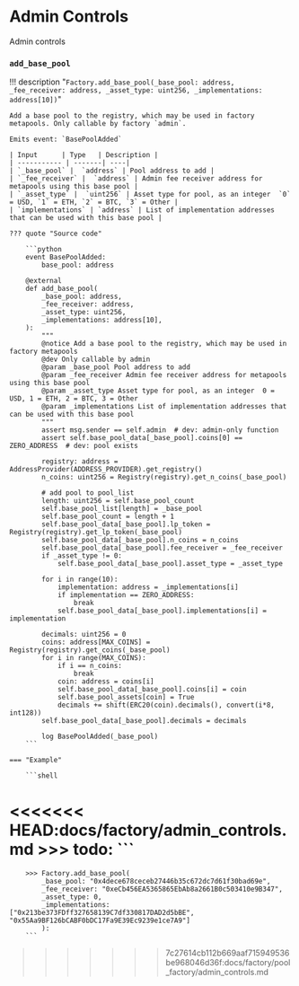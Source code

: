 # Admin Controls

Admin controls 


### `add_base_pool`

!!! description "`Factory.add_base_pool(_base_pool: address, _fee_receiver: address, _asset_type: uint256, _implementations: address[10])`"

    Add a base pool to the registry, which may be used in factory metapools. Only callable by factory `admin`.

    Emits event: `BasePoolAdded`

    | Input      | Type   | Description |
    | ----------- | -------| ----|
    | `_base_pool` |  `address` | Pool address to add |
    | `_fee_receiver` |  `address` | Admin fee receiver address for metapools using this base pool |
    | `_asset_type` |  `uint256` | Asset type for pool, as an integer  `0` = USD, `1` = ETH, `2` = BTC, `3` = Other |
    | `implementations` | `address` | List of implementation addresses that can be used with this base pool |

    ??? quote "Source code"

        ```python
        event BasePoolAdded:
            base_pool: address

        @external
        def add_base_pool(
            _base_pool: address,
            _fee_receiver: address,
            _asset_type: uint256,
            _implementations: address[10],
        ):
            """
            @notice Add a base pool to the registry, which may be used in factory metapools
            @dev Only callable by admin
            @param _base_pool Pool address to add
            @param _fee_receiver Admin fee receiver address for metapools using this base pool
            @param _asset_type Asset type for pool, as an integer  0 = USD, 1 = ETH, 2 = BTC, 3 = Other
            @param _implementations List of implementation addresses that can be used with this base pool
            """
            assert msg.sender == self.admin  # dev: admin-only function
            assert self.base_pool_data[_base_pool].coins[0] == ZERO_ADDRESS  # dev: pool exists
        
            registry: address = AddressProvider(ADDRESS_PROVIDER).get_registry()
            n_coins: uint256 = Registry(registry).get_n_coins(_base_pool)
        
            # add pool to pool_list
            length: uint256 = self.base_pool_count
            self.base_pool_list[length] = _base_pool
            self.base_pool_count = length + 1
            self.base_pool_data[_base_pool].lp_token = Registry(registry).get_lp_token(_base_pool)
            self.base_pool_data[_base_pool].n_coins = n_coins
            self.base_pool_data[_base_pool].fee_receiver = _fee_receiver
            if _asset_type != 0:
                self.base_pool_data[_base_pool].asset_type = _asset_type
        
            for i in range(10):
                implementation: address = _implementations[i]
                if implementation == ZERO_ADDRESS:
                    break
                self.base_pool_data[_base_pool].implementations[i] = implementation
        
            decimals: uint256 = 0
            coins: address[MAX_COINS] = Registry(registry).get_coins(_base_pool)
            for i in range(MAX_COINS):
                if i == n_coins:
                    break
                coin: address = coins[i]
                self.base_pool_data[_base_pool].coins[i] = coin
                self.base_pool_assets[coin] = True
                decimals += shift(ERC20(coin).decimals(), convert(i*8, int128))
            self.base_pool_data[_base_pool].decimals = decimals
        
            log BasePoolAdded(_base_pool)
        ```

    === "Example"

        ```shell
<<<<<<< HEAD:docs/factory/admin_controls.md
        >>> todo:
        ```
=======
        >>> Factory.add_base_pool(
            _base_pool: "0x4dece678ceceb27446b35c672dc7d61f30bad69e",
            _fee_receiver: "0xeCb456EA5365865EbAb8a2661B0c503410e9B347",
            _asset_type: 0,
            _implementations: ["0x213be373FDff327658139C7df330817DAD2d5bBE", "0x55Aa9BF126bCABF0bDC17Fa9E39Ec9239e1ce7A9"]
            ):
        ```
>>>>>>> 7c27614cb112b669aaf715949536be968046d36f:docs/factory/pool_factory/admin_controls.md
